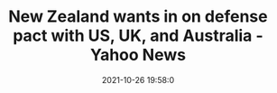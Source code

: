 ---
"title": "New Zealand wants in on defense pact with US, UK, and Australia - Yahoo News"
"date": "2021-10-26 19:58:0"
"feed_name": "GOOGLENEWSINDUSTRIAL"
"feed_website": "https://news.google.com/search?q=industrial%2Bincident&hl=en-US&gl=US&ceid=US:en"
"feed_rss": "https://news.google.com/rss/search?q=industrial%2Bincident&hl=en-US&gl=US&ceid=US:en"
"link": "https://news.yahoo.com/zealand-wants-defense-pact-us-195800315.html"
"source": "{'href': 'https://news.yahoo.com', 'title': 'Yahoo News'}"
"file": "_posts/2021-1-1-eb4dabb6b7f7d66c3d16dd233af904cae62886dc.md"
"accident": "0"
"drilling": "0"
"dead": "0"
"injured": "0"
"arrested": "0"
"place": "unknown place"
"where": "unknown site"
"causes": "unknown"
"place_uri": "unknown place"
---